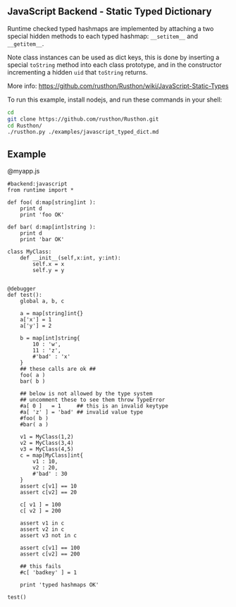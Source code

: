 JavaScript Backend - Static Typed Dictionary
-------

Runtime checked typed hashmaps are implemented by attaching a two special hidden methods to
each typed hashmap: `__setitem__` and `__getitem__`.

Note class instances can be used as dict keys,
this is done by inserting a special `toString` method into each class prototype,
and in the constructor incrementing a hidden `uid` that `toString` returns.

More info:
https://github.com/rusthon/Rusthon/wiki/JavaScript-Static-Types

To run this example, install nodejs, and run these commands in your shell:

```bash
cd
git clone https://github.com/rusthon/Rusthon.git
cd Rusthon/
./rusthon.py ./examples/javascript_typed_dict.md
```


Example
--------

@myapp.js
```rusthon
#backend:javascript
from runtime import *

def foo( d:map[string]int ):
	print d
	print 'foo OK'

def bar( d:map[int]string ):
	print d
	print 'bar OK'

class MyClass:
	def __init__(self,x:int, y:int):
		self.x = x
		self.y = y


@debugger
def test():
	global a, b, c

	a = map[string]int{}
	a['x'] = 1
	a['y'] = 2

	b = map[int]string{
		10 : 'w',
		11 : 'z',
		#'bad' : 'x'
	}
	## these calls are ok ##
	foo( a )
	bar( b )

	## below is not allowed by the type system
	## uncomment these to see them throw TypeError
	#a[ 0 ]   = 1     ## this is an invalid keytype
	#a[ 'z' ] = 'bad' ## invalid value type
	#foo( b )
	#bar( a )

	v1 = MyClass(1,2)
	v2 = MyClass(3,4)
	v3 = MyClass(4,5)
	c = map[MyClass]int{
		v1 : 10,
		v2 : 20,
		#'bad' : 30
	}
	assert c[v1] == 10
	assert c[v2] == 20

	c[ v1 ] = 100
	c[ v2 ] = 200

	assert v1 in c
	assert v2 in c
	assert v3 not in c

	assert c[v1] == 100
	assert c[v2] == 200

	## this fails
	#c[ 'badkey' ] = 1

	print 'typed hashmaps OK'

test()

```


